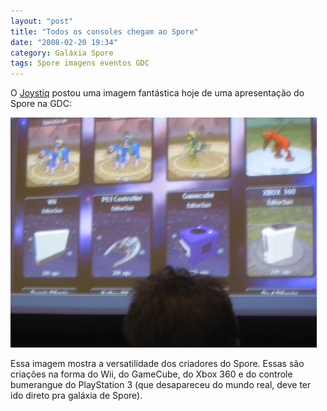 ```yaml
---
layout: "post"
title: "Todos os consoles chegam ao Spore"
date: "2008-02-20 19:34"
category: Galáxia Spore
tags: Spore imagens eventos GDC
---
```

O [Joystiq](http://www.joystiq.com/2008/02/20/seen-gdc-console-war-continues-in-spore-as-wii-ps3-360-rebuil/) postou uma imagem fantástica hoje de uma apresentação do Spore na GDC:

![Wii, GameCube, Xbox 360 o controle do PlayStation 3 como criações do Spore](/uploads/2008/02/sporeconsoles.jpg)

Essa imagem mostra a versatilidade dos criadores do Spore. Essas são criações na forma do Wii, do GameCube, do Xbox 360 e do controle bumerangue do PlayStation 3 (que desapareceu do mundo real, deve ter ido direto pra galáxia de Spore).
